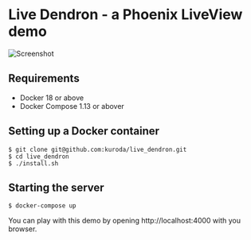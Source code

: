 # Live Dendron - a Phoenix LiveView demo

![Screenshot](https://github.com/kuroda/live_dendron/blob/media/screenshot.png)

## Requirements

* Docker 18 or above
* Docker Compose 1.13 or abover

## Setting up a Docker container

```
$ git clone git@github.com:kuroda/live_dendron.git
$ cd live_dendron
$ ./install.sh
```

## Starting the server

```
$ docker-compose up
```

You can play with this demo by opening http://localhost:4000 with you browser.
